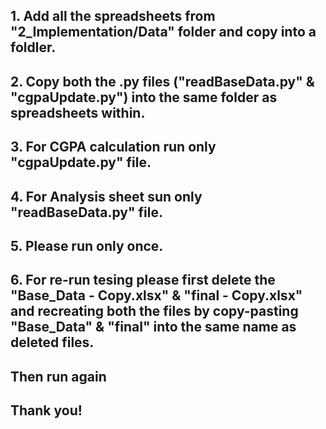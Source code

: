 ## 1. Add all the spreadsheets from "2_Implementation/Data" folder and copy into a foldler.
## 2. Copy both the .py files ("readBaseData.py" & "cgpaUpdate.py") into the same folder as spreadsheets within.
## 3. For CGPA calculation run only "cgpaUpdate.py" file.
## 4. For Analysis sheet sun only "readBaseData.py" file.
## 5. Please run only once.
## 6. For re-run tesing please first delete the "Base_Data - Copy.xlsx" & "final - Copy.xlsx" and recreating both the files by copy-pasting "Base_Data" & "final" into the same name as deleted files.
## Then run again
## Thank you!
